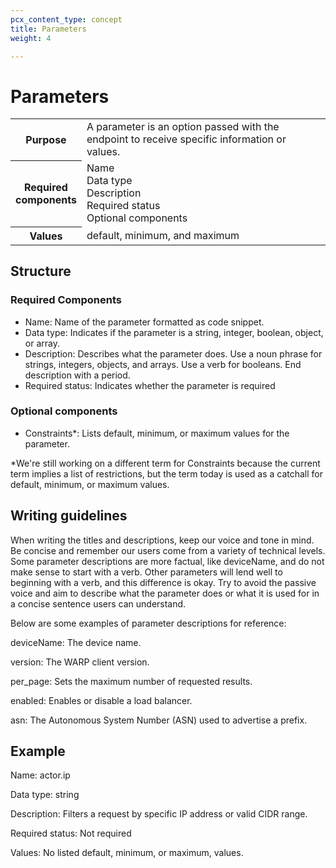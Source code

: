```yaml
---
pcx_content_type: concept
title: Parameters
weight: 4

---
```


# Parameters

<table>
  <tr>
    <th style="width:20%">Purpose</th>
    <td>A parameter is an option passed with the endpoint to receive specific information or values.</td>
  </tr>
  <tr>
    <th>Required components</th>
    <td>Name<br/>Data type<br/>Description<br/>Required status<br/>Optional components</td>
  </tr>
  <tr>
    <th>Values</th>
    <td>default, minimum, and maximum</td>
  </tr>
</table>

## Structure

### Required Components

+ Name: Name of the parameter formatted as code snippet.
+ Data type: Indicates if the parameter is a string, integer, boolean, object, or array.
+ Description: Describes what the parameter does. Use a noun phrase for strings, integers, objects, and arrays. Use a verb for booleans. End description with a period.
+ Required status: Indicates whether the parameter is required

### Optional components

+ Constraints*: Lists default, minimum, or maximum values for the parameter.

*We're still working on a different term for Constraints because the current term implies a list of restrictions, but the term today is used as a catchall for default, minimum, or maximum values.

## Writing guidelines

When writing the titles and descriptions, keep our voice and tone in mind. Be concise and remember our users come from a variety of technical levels. Some parameter descriptions are more factual, like deviceName, and do not make sense to start with a verb. Other parameters will lend well to beginning with a verb, and this difference is okay. Try to avoid the passive voice and aim to describe what the parameter does or what it is used for in a concise sentence users can understand.

Below are some examples of parameter descriptions for reference:

deviceName: The device name.

version: The WARP client version.

per_page: Sets the maximum number of requested results.

enabled: Enables or disable a load balancer.

asn: The Autonomous System Number (ASN) used to advertise a prefix.

## Example

Name: actor.ip

Data type: string

Description: Filters a request by specific IP address or valid CIDR range.

Required status: Not required

Values: No listed default, minimum, or maximum, values.
